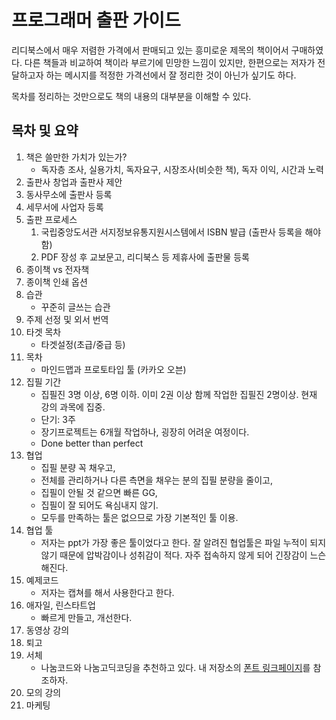# 프로그래머 출판 가이드

리디북스에서 매우 저렴한 가격에서 판매되고 있는 흥미로운 제목의 책이어서 구매하였다. 다른 책들과 비교하여 책이라 부르기에 민망한 느낌이 있지만, 한편으로는 저자가 전달하고자 하는 메시지를 적정한 가격선에서 잘 정리한 것이 아닌가 싶기도 하다.

목차를 정리하는 것만으로도 책의 내용의 대부분을 이해할 수 있다.

## 목차 및 요약

1. 책은 쓸만한 가치가 있는가?
    * 독자층 조사, 실용가치, 독자요구, 시장조사(비슷한 책), 독자 이익, 시간과 노력
2. 출판사 창업과 출판사 제안
  1. 동사무소에 출판사 등록
  2. 세무서에 사업자 등록
3. 출판 프로세스
    1. 국립중앙도서관 서지정보유통지원시스템에서 ISBN 발급 (출판사 등록을 해야 함)
    2. PDF 장성 후 교보문고, 리디북스 등 제휴사에 출판물 등록
4. 종이책 vs 전자책
5. 종이책 인쇄 옵션
6. 습관
    * 꾸준히 글쓰는 습관
7. 주제 선정 및 외서 번역
8. 타겟 목차
    * 타겟설정(초급/중급 등)
9.  목차
    * 마인드맵과 프로토타입 툴 (카카오 오븐)
10. 집필 기간
    * 집필진 3명 이상, 6명 이하. 이미 2권 이상 함께 작업한 집필진 2명이상. 현재 강의 과목에 집중.
    * 단기: 3주
    * 장기프로젝트는 6개월 작업하나, 굉장히 어려운 여정이다.
    * Done better than perfect
12. 협업
    * 집필 분량 꼭 채우고,
    * 전체를 관리하거나 다른 측면을 채우는 분의 집필 분량을 줄이고,
    * 집필이 안될 것 같으면 빠른 GG,
    * 집필이 잘 되어도 욕심내지 않기.
    * 모두를 만족하는 툴은 없으므로 가장 기본적인 툴 이용.
13. 협업 툴
    * 저자는 ppt가 가장 좋은 툴이었다고 한다. 잘 알려진 협업툴은 파일 누적이 되지 않기 때문에 압박감이나 성취감이 적다. 자주 접속하지 않게 되어 긴장감이 느슨해진다.
14. 예제코드
    * 저자는 캡쳐를 해서 사용한다고 한다.
15. 애자일, 린스타트업
    * 빠르게 만들고, 개선한다.
16. 동영상 강의
17. 퇴고
18. 서체
    * 나눔코드와 나눔고딕코딩을 추천하고 있다. 내 저장소의 [폰트 링크페이지](../bookmark/font.md)를 참조하자.
19. 모의 강의
20. 마케팅
